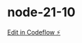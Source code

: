 # node-21-10

[Edit in Codeflow ⚡️](https://stackblitz.com/~/github.com/marcelaproencaeng/node-21-10)